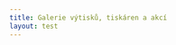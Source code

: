 ```yaml
---
title: Galerie výtisků, tiskáren a akcí
layout: test
---
```


<pre id="picasaSubtitle"></pre>
<div id="picasaPhotos"></div>
<script type="text/javascript">loadPicasaAlbum("109925005030539246131","SlavnostniOtevreni");</script>

